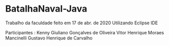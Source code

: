 # BatalhaNaval-Java
 Trabalho da faculdade feito em 17 de abr. de 2020 Utilizando Eclipse IDE

Participantes : 
Kenny Giuliano Gonçalves de Oliveira
Vitor Henrique Moraes Mancinelli
Gustavo Henrique de Carvalho
